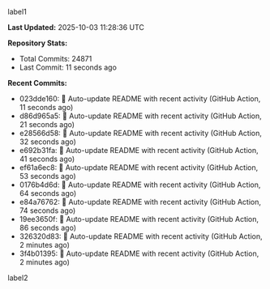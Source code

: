 
label1 
<!-- ACTIVITY_START -->
**Last Updated:** 2025-10-03 11:28:36 UTC

**Repository Stats:**
- Total Commits: 24871
- Last Commit: 11 seconds ago

**Recent Commits:**
- 023dde160: 🤖 Auto-update README with recent activity (GitHub Action, 11 seconds ago)
- d86d965a5: 🤖 Auto-update README with recent activity (GitHub Action, 21 seconds ago)
- e28566d58: 🤖 Auto-update README with recent activity (GitHub Action, 32 seconds ago)
- e692b31fa: 🤖 Auto-update README with recent activity (GitHub Action, 41 seconds ago)
- ef61a6ec8: 🤖 Auto-update README with recent activity (GitHub Action, 53 seconds ago)
- 0176b4d6d: 🤖 Auto-update README with recent activity (GitHub Action, 64 seconds ago)
- e84a76762: 🤖 Auto-update README with recent activity (GitHub Action, 74 seconds ago)
- 19ee3650f: 🤖 Auto-update README with recent activity (GitHub Action, 86 seconds ago)
- 326320d83: 🤖 Auto-update README with recent activity (GitHub Action, 2 minutes ago)
- 3f4b01395: 🤖 Auto-update README with recent activity (GitHub Action, 2 minutes ago)
<!-- ACTIVITY_END -->

label2
